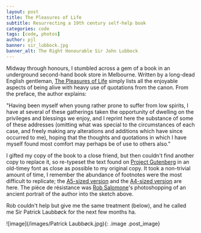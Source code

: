 ```yaml
---
layout: post
title: The Pleasures of Life
subtitle: Resurrecting a 19th century self-help book
categories: code
tags: [code, photos]
author: pjl
banner: sir_lubbock.jpg
banner_alt: The Right Honourable Sir John Lubbock
---
```


Midway through honours, I stumbled across a gem of a book in an underground second-hand book store in Melbourne. Written by a long-dead English gentleman, [The Pleasures of Life](/pdfs/pleasures_of_life_a5.pdf) simply lists all the enjoyable aspects of being alive with heavy use of quotations from the canon. From the preface, the author explains:

"Having been myself when young rather prone to
suffer from low spirits, I have at several of these
gatherings taken the opportunity of dwelling on
the privileges and blessings we enjoy, and I reprint
here the substance of some of these addresses
(omitting what was special to the circumstances of
each case, and freely making any alterations and
additions which have since occurred to me), hoping
that the thoughts and quotations in which I
have myself found most comfort may perhaps be of
use to others also."

I gifted my copy of the book to a close friend, but then couldn't find another copy to replace it, so re-typeset the text found on [Project Gutenberg](http://gutenberg.org/ebooks/7952) in an old-timey font as close as possible to my original copy. It took a non-trivial amount of time, I remember the abundance of footnotes were the most difficult to replicate; the [A5-sized version](/pdfs/pleasures_of_life_a5.pdf) and the [A4-sized version](/pdfs/pleasures_of_life_a4.pdf) are here. The pièce de résistance was [Rob Salomone](https://acems.org.au/our-people/robert-salomone)'s photoshopping of an ancient portrait of the author into the sketch above.

Rob couldn't help but give me the same treatment (below), and he called me Sir Patrick Laubbøck for the next few months ha.

![image](/images/Patrick Laubbøck.jpg){: .image .post_image}

